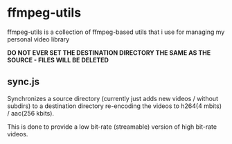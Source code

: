 # ffmpeg-utils

ffmpeg-utils is a collection of ffmpeg-based utils that i use for managing my personal video library

**DO NOT EVER SET THE DESTINATION DIRECTORY THE SAME AS THE SOURCE - FILES WILL BE DELETED** 

## sync.js

Synchronizes a source directory (currently just adds new videos / without subdirs) to a destination directory re-encoding the videos to h264(4 mbits) / aac(256 kbits).

This is done to provide a low bit-rate (streamable) version of high bit-rate videos.

